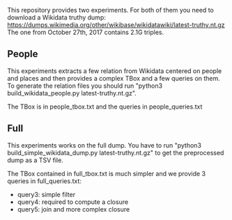 This repository provides two experiments. For both of them you need to download a Wikidata truthy dump:
https://dumps.wikimedia.org/other/wikibase/wikidatawiki/latest-truthy.nt.gz
The one from October 27th, 2017 contains 2.1G triples.

## People

This experiments extracts a few relation from Wikidata centered on people and places and then provides a complex TBox and a few queries on them.
To generate the relation files you should run "python3 build_wikidata_people.py latest-truthy.nt.gz".

The TBox is in people_tbox.txt and the queries in people_queries.txt


## Full

This experiments works on the full dump. You have to run "python3 build_simple_wikidata_dump.py latest-truthy.nt.gz" to get the preprocessed dump as a TSV file.

The TBox contained in full_tbox.txt is much simpler and we provide 3 queries in full_queries.txt:
* query3: simple filter
* query4: required to compute a closure
* query5: join and more complex closure
